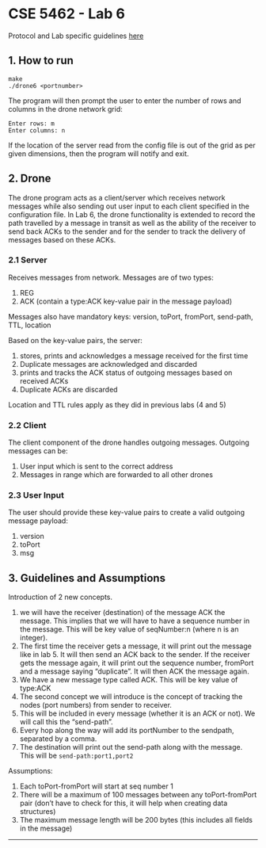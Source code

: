 # CSE 5462 - Lab 6

Protocol and Lab specific guidelines [here](#3-guidelines-and-assumptions)

## 1. How to run

```
make
./drone6 <portnumber>
```

The program will then prompt the user to enter the number of rows and columns in the drone network grid:

```
Enter rows: m
Enter columns: n
```

If the location of the server read from the config file is out of the grid as per given dimensions, then the program 
will notify and exit.

## 2. Drone

The drone program acts as a client/server which receives network messages while also sending out user input to each client specified in the configuration file. In Lab 6, the drone functionality is extended to record the path travelled by a message in transit as well as the ability of the receiver to send back ACKs to the sender and for the sender to track the delivery of messages based on these ACKs.

### 2.1 Server

Receives messages from network. Messages are of two types:
1. REG
2. ACK (contain a type:ACK key-value pair in the message payload)

Messages also have mandatory keys: version, toPort, fromPort, send-path, TTL, location

Based on the key-value pairs, the server:
1. stores, prints and acknowledges a message received for the first time
2. Duplicate messages are acknowledged and discarded
3. prints and tracks the ACK status of outgoing messages based on received ACKs
4. Duplicate ACKs are discarded

Location and TTL rules apply as they did in previous labs (4 and 5)
    
### 2.2 Client

The client component of the drone handles outgoing messages. Outgoing messages can be:
1. User input which is sent to the correct address
2. Messages in range which are forwarded to all other drones
   
### 2.3 User Input

The user should provide these key-value pairs to create a valid outgoing message payload:
1. version
2. toPort
3. msg

## 3. Guidelines and Assumptions

Introduction of 2 new concepts.

1. we will have the receiver (destination) of the message ACK the message. This implies that we will have to have a sequence number in the message. This will be key value of seqNumber:n (where n is an integer). 
2. The first time the receiver gets a message, it will print out the message like in lab 5. It will then send an ACK back to the sender. If the receiver gets the message again, it will print out the sequence number, fromPort and a message saying “duplicate”. It will then ACK the message again. 
3. We have a new message type called ACK. This will be key value of type:ACK
4. The second concept we will introduce is the concept of tracking the nodes (port numbers) from sender to receiver. 
5. This will be included in every message (whether it is an ACK or not). We will call this the “send-path”. 
6. Every hop along the way will add its portNumber to the sendpath, separated by a comma.
7. The destination will print out the send-path along with the message. This will be ```send-path:port1,port2```

Assumptions:

1. Each toPort-fromPort will start at seq number 1
2. There will be a maximum of 100 messages between any toPort-fromPort pair (don’t have to check for this, it will help when creating data structures)
3. The maximum message length will be 200 bytes (this includes all fields in the message)

---
